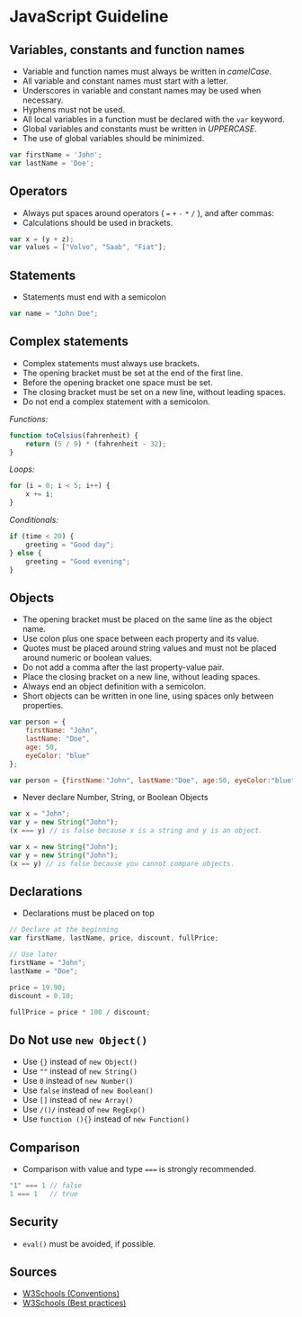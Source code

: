# JavaScript Guideline



## Variables, constants and function names

* Variable and function names must always be written in *camelCase*.
* All variable and constant names must start with a letter.
* Underscores in variable and constant names may be used when necessary.
* Hyphens must not be used.
* All local variables in a function must be declared with the `var` keyword.
* Global variables and constants must be written in *UPPERCASE*.
* The use of global variables should be minimized.

```javascript
var firstName = 'John';
var lastName = 'Doe';
```


## Operators

* Always put spaces around operators ( `=` `+` `-` `*` `/` ), and after commas:
* Calculations should be used in brackets.

```javascript
var x = (y + z);
var values = ["Volvo", "Saab", "Fiat"];
```


## Statements

* Statements must end with a semicolon

```javascript
var name = "John Doe";
```


## Complex statements

* Complex statements must always use brackets.
* The opening bracket must be set at the end of the first line.
* Before the opening bracket one space must be set.
* The closing bracket must be set on a new line, without leading spaces.
* Do not end a complex statement with a semicolon.

*Functions:*
```javascript
function toCelsius(fahrenheit) {
    return (5 / 9) * (fahrenheit - 32);
}
```

*Loops:*
```javascript
for (i = 0; i < 5; i++) {
    x += i;
}
```


*Conditionals:*
```javascript
if (time < 20) {
    greeting = "Good day";
} else {
    greeting = "Good evening";
}
```



## Objects

* The opening bracket must be placed on the same line as the object name.
* Use colon plus one space between each property and its value.
* Quotes must be placed around string values and must not be placed around numeric or boolean values.
* Do not add a comma after the last property-value pair.
* Place the closing bracket on a new line, without leading spaces.
* Always end an object definition with a semicolon.
* Short objects can be written in one line, using spaces only between properties.

```javascript
var person = {
    firstName: "John",
    lastName: "Doe",
    age: 50,
    eyeColor: "blue"
};
```

```javascript
var person = {firstName:"John", lastName:"Doe", age:50, eyeColor:"blue"};
```

* Never declare Number, String, or Boolean Objects

```javascript
var x = "John";             
var y = new String("John");
(x === y) // is false because x is a string and y is an object.
```

```javascript
var x = new String("John");             
var y = new String("John");
(x == y) // is false because you cannot compare objects.
```


## Declarations

* Declarations must be placed on top

```javascript
// Declare at the beginning
var firstName, lastName, price, discount, fullPrice;

// Use later
firstName = "John";
lastName = "Doe";

price = 19.90;
discount = 0.10;

fullPrice = price * 100 / discount;
```


## Do Not use `new Object()`

* Use `{}` instead of `new Object()`
* Use `""` instead of `new String()`
* Use `0` instead of `new Number()`
* Use `false` instead of `new Boolean()`
* Use `[]` instead of `new Array()`
* Use `/()/` instead of `new RegExp()`
* Use `function (){}` instead of `new Function()`


## Comparison

* Comparison with value and type `===` is strongly recommended.

```javascript
"1" === 1 // false
1 === 1   // true
```


## Security

* `eval()` must be avoided, if possible.


## Sources

* [W3Schools (Conventions)](http://www.w3schools.com/js/js_conventions.asp)
* [W3Schools (Best practices)](http://www.w3schools.com/js/js_best_practices.asp)


